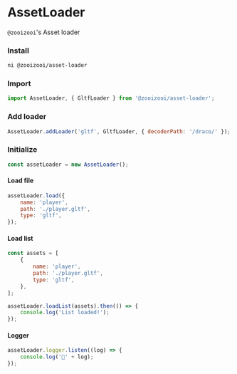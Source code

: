 # AssetLoader
`@zooizooi`'s Asset loader

### Install
```bash
ni @zooizooi/asset-loader
```
### Import
```js
import AssetLoader, { GltfLoader } from '@zooizooi/asset-loader';
```

### Add loader
```js
AssetLoader.addLoader('gltf', GltfLoader, { decoderPath: '/draco/' });
```

### Initialize
```js
const assetLoader = new AssetLoader();
```



#### Load file
```js
assetLoader.load({
    name: 'player',
    path: './player.gltf',
    type: 'gltf',
});
```

#### Load list
```js
const assets = [
    {
        name: 'player',
        path: './player.gltf',
        type: 'gltf',
    },
];

assetLoader.loadList(assets).then(() => {
    console.log('List loaded!');
});
```

#### Logger
```js
assetLoader.logger.listen((log) => {
    console.log('🚚' + log);
});
```